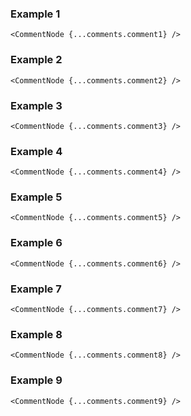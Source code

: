 ### Example 1

```react|noSource
<CommentNode {...comments.comment1} />
```

### Example 2

```react|noSource
<CommentNode {...comments.comment2} />
```

### Example 3

```react|noSource
<CommentNode {...comments.comment3} />
```

### Example 4

```react|noSource
<CommentNode {...comments.comment4} />
```

### Example 5

```react|noSource
<CommentNode {...comments.comment5} />
```

### Example 6

```react|noSource
<CommentNode {...comments.comment6} />
```

### Example 7

```react|noSource
<CommentNode {...comments.comment7} />
```

### Example 8

```react|noSource
<CommentNode {...comments.comment8} />
```

### Example 9

```react|noSource
<CommentNode {...comments.comment9} />
```
